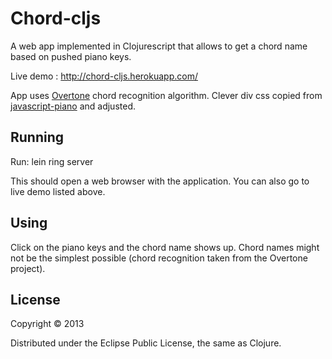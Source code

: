 # Chord-cljs

A web app implemented in Clojurescript that allows to get a chord name based on pushed piano keys.

Live demo : http://chord-cljs.herokuapp.com/

App uses [Overtone](https://github.com/overtone/overtone/) chord recognition algorithm. Clever div css copied from [javascript-piano](https://github.com/mrcoles/javascript-piano) and adjusted.

## Running

Run:
lein ring server

This should open a web browser with the application. You can also go to live demo listed above.


## Using

Click on the piano keys and the chord name shows up. Chord names might not be the simplest possible (chord recognition taken from the Overtone project).

## License

Copyright © 2013

Distributed under the Eclipse Public License, the same as Clojure.

